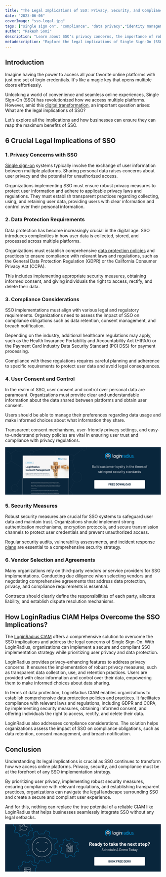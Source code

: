 ```yaml
---
title: "The Legal Implications of SSO: Privacy, Security, and Compliance"
date: "2023-06-06"
coverImage: "sso-legal.jpg"
tags: ["single sign on", "compliance", "data privacy","identity management"]
author: "Rakesh Soni"
description: "Learn about SSO's privacy concerns, the importance of robust data protection measures, and the need to align SSO implementations with various regulations. Discover how user consent and control play a pivotal role and the significance of implementing strong security measures."
metadescription: "Explore the legal implications of Single Sign-On (SSO) and learn how businesses can ensure privacy, data protection, & compliance in their SSO implementations."
---
```

## Introduction

Imagine having the power to access all your favorite online platforms with just one set of login credentials. It's like a magic key that opens multiple doors effortlessly. 

Unlocking a world of convenience and seamless online experiences, Single Sign-On (SSO) has revolutionized how we access multiple platforms. However, amid this [digital transformation](https://www.loginradius.com/blog/identity/digital-transformation-consumer-iam/), an important question arises: What are the legal implications of SSO? 

Let’s explore all the implications and how businesses can ensure they can reap the maximum benefits of SSO. 

## 6 Crucial Legal Implications of SSO

### 1. Privacy Concerns with SSO

[Single sign-on](https://www.loginradius.com/blog/identity/what-is-single-sign-on/) systems typically involve the exchange of user information between multiple platforms. Sharing personal data raises concerns about user privacy and the potential for unauthorized access. 

Organizations implementing SSO must ensure robust privacy measures to protect user information and adhere to applicable privacy laws and regulations. They must establish transparent practices regarding collecting, using, and retaining user data, providing users with clear information and control over their personal information. 

### 2. Data Protection Requirements

Data protection has become increasingly crucial in the digital age. SSO introduces complexities in how user data is collected, stored, and processed across multiple platforms. 

Organizations must establish comprehensive [data protection policies](https://www.loginradius.com/blog/identity/stay-compliant-with-data-privacy-laws-2023/) and practices to ensure compliance with relevant laws and regulations, such as the General Data Protection Regulation (GDPR) or the California Consumer Privacy Act (CCPA). 

This includes implementing appropriate security measures, obtaining informed consent, and giving individuals the right to access, rectify, and delete their data.

### 3. Compliance Considerations

SSO implementations must align with various legal and regulatory requirements. Organizations need to assess the impact of SSO on compliance obligations such as data retention, consent management, and breach notification. 

Depending on the industry, additional healthcare regulations may apply, such as the Health Insurance Portability and Accountability Act (HIPAA) or the Payment Card Industry Data Security Standard (PCI DSS) for payment processing. 

Compliance with these regulations requires careful planning and adherence to specific requirements to protect user data and avoid legal consequences.

### 4. User Consent and Control

In the realm of SSO, user consent and control over personal data are paramount. Organizations must provide clear and understandable information about the data shared between platforms and obtain user consent. 

Users should be able to manage their preferences regarding data usage and make informed choices about what information they share. 

Transparent consent mechanisms, user-friendly privacy settings, and easy-to-understand privacy policies are vital in ensuring user trust and compliance with privacy regulations.

[![DS-consent-mngmnt](DS-consent-mngmnt.png)](https://www.loginradius.com/resource/loginradius-consent-management)

### 5. Security Measures

Robust security measures are crucial for SSO systems to safeguard user data and maintain trust. Organizations should implement strong authentication mechanisms, encryption protocols, and secure transmission channels to protect user credentials and prevent unauthorized access. 

Regular security audits, vulnerability assessments, and [incident response plans](https://www.loginradius.com/blog/identity/difference-between-incident-response-disaster-recovery/) are essential to a comprehensive security strategy.

### 6. Vendor Selection and Agreements

Many organizations rely on third-party vendors or service providers for SSO implementations. Conducting due diligence when selecting vendors and negotiating comprehensive agreements that address data protection, privacy, and compliance requirements is essential. 

Contracts should clearly define the responsibilities of each party, allocate liability, and establish dispute resolution mechanisms.

## How LoginRadius CIAM Helps Overcome the SSO Implications?

The [LoginRadius CIAM](https://www.loginradius.com/) offers a comprehensive solution to overcome the SSO implications and address the legal concerns of Single Sign-On. With LoginRadius, organizations can implement a secure and compliant SSO implementation strategy while prioritizing user privacy and data protection.

LoginRadius provides privacy-enhancing features to address privacy concerns. It ensures the implementation of robust privacy measures, such as transparent data collection, use, and retention practices. Users are provided with clear information and control over their data, empowering them to make informed choices about data sharing.

In terms of data protection, LoginRadius CIAM enables organizations to establish comprehensive data protection policies and practices. It facilitates compliance with relevant laws and regulations, including GDPR and CCPA, by implementing security measures, obtaining informed consent, and offering individuals the right to access, rectify, and delete their data.

LoginRadius also addresses compliance considerations. The solution helps organizations assess the impact of SSO on compliance obligations, such as data retention, consent management, and breach notification.

## Conclusion

Understanding its legal implications is crucial as SSO continues to transform how we access online platforms. Privacy, security, and compliance must be at the forefront of any SSO implementation strategy. 

By prioritizing user privacy, implementing robust security measures, ensuring compliance with relevant regulations, and establishing transparent practices, organizations can navigate the legal landscape surrounding SSO and create a secure and compliant user experience. 

And for this, nothing can replace the true potential of a reliable CIAM like LoginRadius that helps businesses seamlessly integrate SSO without any legal setbacks. 

[![LoginRadius Book a Demo](../../assets/book-a-demo-loginradius.png)](https://www.loginradius.com/contact-us?utm_source=blog&utm_medium=web&utm_campaign=legal-implications-of-sso)
